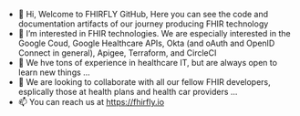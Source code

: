- 👋 Hi, Welcome to FHIRFLY GitHub,  Here you can see the code and documentation artifacts of our journey producing FHIR technology
- 👀 I’m interested in FHIR technologies.  We are especially interested in the Google Coud, Google Healthcare APIs, Okta (and oAuth and OpenID Connect in general), Apigee, Terraform, and CircleCI 
- 🌱 We hve tons of experience in healthcare IT, but are always open to learn new things  ...
- 💞️ We are looking to collaborate with all our fellow FHIR developers, esplically those at health plans and health car providers ...
- 📫 You can reach us at https://fhirfly.io


